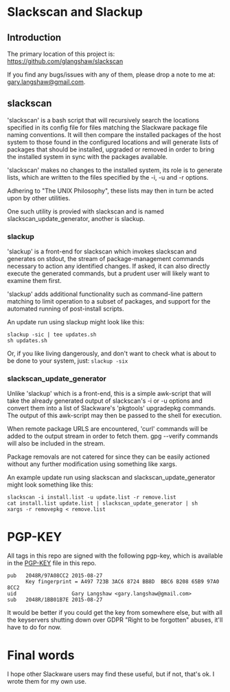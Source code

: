 # Slackscan and Slackup

## Introduction

The primary location of this project is:
https://github.com/glangshaw/slackscan

If you find any bugs/issues with any of them, please drop a note
to me at: gary.langshaw@gmail.com.


## slackscan

'slackscan' is a bash script that will recursively search the
locations specified in its config file for files matching the
Slackware package file naming conventions.  It will then compare the
installed packages of the host system to those found in the configured
locations and will generate lists of packages that should be
installed, upgraded or removed in order to bring the installed system
in sync with the packages available.

'slackscan' makes no changes to the installed system, its role is to
generate lists, which are written to the files specified by the -i, -u
and -r options.

Adhering to "The UNIX Philosophy", these lists may then in turn be
acted upon by other utilities.

One such utility is provied with slackscan and is named
slackscan_update_generator, another is slackup.


### slackup

'slackup' is a front-end for slackscan which invokes slackscan and
generates on stdout, the stream of package-management commands
necessary to action any identified changes. If asked, it can also
directly execute the generated commands, but a prudent user will
likely want to examine them first.

'slackup' adds additional functionality such as command-line pattern
matching to limit operation to a subset of packages, and support for
the automated running of post-install scripts.

An update run using slackup might look like this:
```
slackup -sic | tee updates.sh
sh updates.sh
```

Or, if you like living dangerously, and don't want to check what is
about to be done to your system, just: `slackup -six`


### slackscan_update_generator

Unlike 'slackup' which is a front-end, this is a simple awk-script
that will take the already generated output of slackscan's -i or -u
options and convert them into a list of Slackware's 'pkgtools'
upgradepkg commands.  The output of this awk-script may then be passed
to the shell for execution.

When remote package URLS are encountered, 'curl' commands will be
added to the output stream in order to fetch them.  gpg --verify
commands will also be included in the stream.

Package removals are not catered for since they can be easily actioned
without any further modification using something like xargs.

An example update run using slackscan and slackscan_update_generator
might look something like this:
```
slackscan -i install.list -u update.list -r remove.list
cat install.list update.list | slackscan_update_generator | sh
xargs -r removepkg < remove.list
```


# PGP-KEY

All tags in this repo are signed with the following pgp-key, which is
available in the [PGP-KEY](PGP-KEY) file in this repo.
```
pub   2048R/97A08CC2 2015-08-27
      Key fingerprint = A497 723B 3AC6 8724 BB8D  BBC6 B208 65B9 97A0 8CC2
uid                  Gary Langshaw <gary.langshaw@gmail.com>
sub   2048R/1BB01B7E 2015-08-27
```

It would be better if you could get the key from somewhere else, but
with all the keyservers shutting down over GDPR "Right to be
forgotten" abuses, it'll have to do for now.


# Final words

I hope other Slackware users may find these useful, but if not, that's
ok.  I wrote them for my own use.

